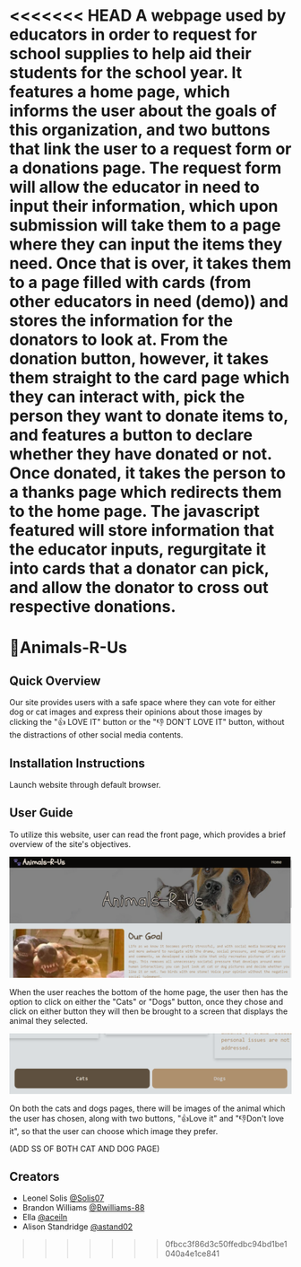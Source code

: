 <<<<<<< HEAD
A webpage used by educators in order to request for school supplies to help aid their students for the school year. It features a home page, which informs the user about the goals of this organization, and two buttons that link the user to a request form or a donations page. The request form will allow the educator in need to input their information, which upon submission will take them to a page where they can input the items they need. Once that is over, it takes them to a page filled with cards (from other educators in need (demo)) and stores the information for the donators to look at. 
From the donation button, however, it takes them straight to the card page which they can interact with, pick the person they want to donate items to, and features a button to declare whether they have donated or not. Once donated, it takes the person to a thanks page which redirects them to the home page. 
The javascript featured will store information that the educator inputs, regurgitate it into cards that a donator can pick, and allow the donator to cross out respective donations. 
=======
# 🐾Animals-R-Us 

## Quick Overview

Our site provides users with a safe space where they can vote for either dog or cat images and express their opinions about those images by clicking the "👍 LOVE IT" button or the "👎 DON'T LOVE IT" button, without the distractions of other social media contents. 


## Installation Instructions

Launch website through default browser.


## User Guide


To utilize this website, user can read the front page, which provides a brief overview of the site's objectives.

![Project SS](README-assets/homepage.png)


When the user reaches the bottom of the home page, the user then has the option to click on either the "Cats" or "Dogs" button, once they chose and click on either button they will then be brought to a screen that displays the animal they selected.

![Project SS](README-assets/hpbuttons.png)


On both the cats and dogs pages, there will be images of the animal which the user has chosen, along with two buttons, "👍Love it" and "👎Don't love it", so that the user can choose which image they prefer.

(ADD SS OF BOTH CAT AND DOG PAGE)


## Creators 
- Leonel Solis [@Solis07](https://github.com/Solis07) 
- Brandon Williams [@Bwilliams-88](https://github.com/Bwilliams-88) 
- Ella [@aceiln](https://github.com/aceiln) 
- Alison Standridge [@astand02](https://github.com/astand02)
>>>>>>> 0fbcc3f86d3c50ffedbc94bd1be1040a4e1ce841
